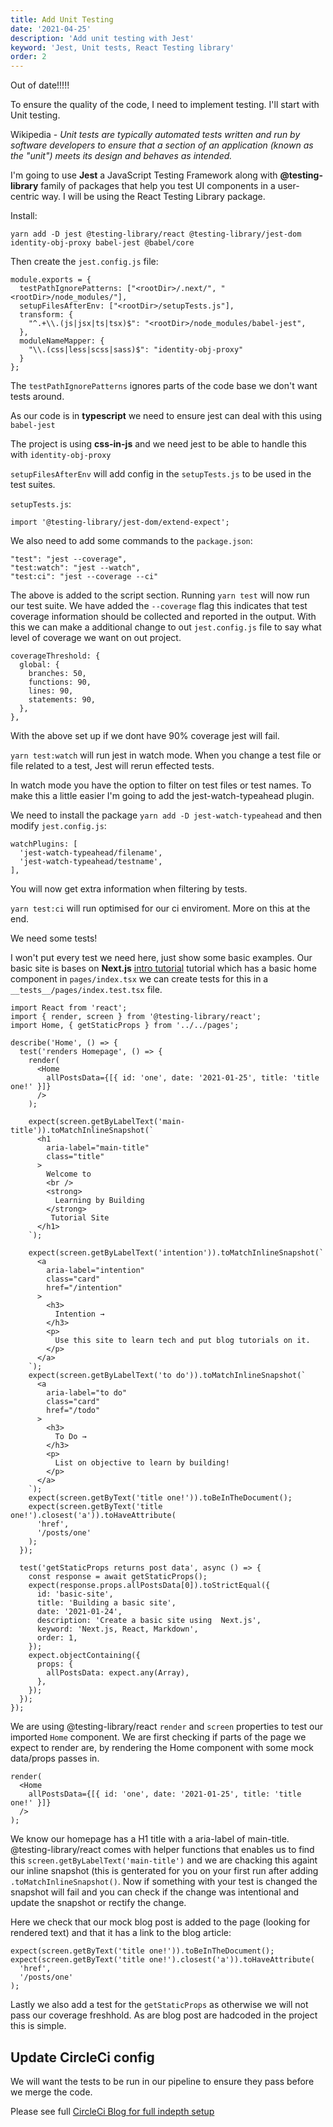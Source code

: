 ```yaml
---
title: Add Unit Testing
date: '2021-04-25'
description: 'Add unit testing with Jest'
keyword: 'Jest, Unit tests, React Testing library'
order: 2
---
```


Out of date!!!!!

To ensure the quality of the code, I need to implement testing. I'll start with Unit testing.

Wikipedia - *Unit tests are typically automated tests written and run by software developers to ensure that a section of an application (known as the "unit") meets its design and behaves as intended.*

I'm going to use **Jest** a JavaScript Testing Framework along with **@testing-library** family of packages that help you test UI components in a user-centric way. I will be using the React Testing Library package.

Install:

`yarn add -D jest @testing-library/react @testing-library/jest-dom identity-obj-proxy babel-jest @babel/core`

Then create the `jest.config.js` file:

```
module.exports = {
  testPathIgnorePatterns: ["<rootDir>/.next/", "<rootDir>/node_modules/"],
  setupFilesAfterEnv: ["<rootDir>/setupTests.js"],
  transform: {
    "^.+\\.(js|jsx|ts|tsx)$": "<rootDir>/node_modules/babel-jest",
  },
  moduleNameMapper: {
    "\\.(css|less|scss|sass)$": "identity-obj-proxy"
  }
};
```

The `testPathIgnorePatterns` ignores parts of the code base we don't want tests around. 

As our code is in **typescript** we need to ensure jest can deal with this using `babel-jest`

The project is using **css-in-js** and we need jest to be able to handle this with `identity-obj-proxy` 

`setupFilesAfterEnv` will add config in the `setupTests.js` to be used in the test suites.

`setupTests.js`:

```
import '@testing-library/jest-dom/extend-expect';
```

We also need to add some commands to the `package.json`:

```
"test": "jest --coverage",
"test:watch": "jest --watch",
"test:ci": "jest --coverage --ci"
```

The above is added to the script section. Running `yarn test` will now run our test suite. We have added the `--coverage` flag this indicates that test coverage information should be collected and reported in the output. With this we can make a additional change to out `jest.config.js` file to say what level of coverage we want on out project. 

```
coverageThreshold: {
  global: {
    branches: 50,
    functions: 90,
    lines: 90,
    statements: 90,
  },
},
```

With the above set up if we dont have 90% coverage jest will fail.

`yarn test:watch` will run jest in watch mode. When you change a test file or file related to a test, Jest will rerun effected tests.

In watch mode you have the option to filter on test files or test names. To make this a little easier I'm going to add the jest-watch-typeahead plugin.

We need to install the package `yarn add -D jest-watch-typeahead` and then modify `jest.config.js`:

```
watchPlugins: [
  'jest-watch-typeahead/filename',
  'jest-watch-typeahead/testname',
],
```

You will now get extra information when filtering by tests.

`yarn test:ci` will run optimised for our ci enviroment. More on this at the end.

We need some tests!

I won't put every test we need here, just show some basic examples. Our basic site is bases on **Next.js** [intro tutorial](https://nextjs.org/learn/basics/create-nextjs-app) tutorial which has a basic home component in `pages/index.tsx` we can create tests for this in a `__tests__/pages/index.test.tsx` file.

```
import React from 'react';
import { render, screen } from '@testing-library/react';
import Home, { getStaticProps } from '../../pages';

describe('Home', () => {
  test('renders Homepage', () => {
    render(
      <Home
        allPostsData={[{ id: 'one', date: '2021-01-25', title: 'title one!' }]}
      />
    );

    expect(screen.getByLabelText('main-title')).toMatchInlineSnapshot(`
      <h1
        aria-label="main-title"
        class="title"
      >
        Welcome to 
        <br />
        <strong>
          Learning by Building
        </strong>
         Tutorial Site
      </h1>
    `);

    expect(screen.getByLabelText('intention')).toMatchInlineSnapshot(`
      <a
        aria-label="intention"
        class="card"
        href="/intention"
      >
        <h3>
          Intention →
        </h3>
        <p>
          Use this site to learn tech and put blog tutorials on it.
        </p>
      </a>
    `);
    expect(screen.getByLabelText('to do')).toMatchInlineSnapshot(`
      <a
        aria-label="to do"
        class="card"
        href="/todo"
      >
        <h3>
          To Do →
        </h3>
        <p>
          List on objective to learn by building!
        </p>
      </a>
    `);
    expect(screen.getByText('title one!')).toBeInTheDocument();
    expect(screen.getByText('title one!').closest('a')).toHaveAttribute(
      'href',
      '/posts/one'
    );
  });

  test('getStaticProps returns post data', async () => {
    const response = await getStaticProps();
    expect(response.props.allPostsData[0]).toStrictEqual({
      id: 'basic-site',
      title: 'Building a basic site',
      date: '2021-01-24',
      description: 'Create a basic site using  Next.js',
      keyword: 'Next.js, React, Markdown',
      order: 1,
    });
    expect.objectContaining({
      props: {
        allPostsData: expect.any(Array),
      },
    });
  });
});
```

We are using @testing-library/react `render` and `screen` properties to test our imported `Home` component. We are first checking if parts of the page we expect to render are, by rendering the Home component with some mock data/props passes in.

```
render(
  <Home
    allPostsData={[{ id: 'one', date: '2021-01-25', title: 'title one!' }]}
  />
);
```

We know our homepage has a H1 title with a aria-label of main-title. @testing-library/react comes with helper functions that enables us to find this `screen.getByLabelText('main-title')` and we are chacking this againt our inline snapshot (this is genterated for you on your first run after adding `.toMatchInlineSnapshot()`. Now if something with your test is changed the snapshot will fail and you can check if the change was intentional and update the snapshot or rectify the change.

Here we check that our mock blog post is added to the page (looking for rendered text) and that it has a link to the blog article:

```
expect(screen.getByText('title one!')).toBeInTheDocument();
expect(screen.getByText('title one!').closest('a')).toHaveAttribute(
  'href',
  '/posts/one'
);
```

Lastly we also add a test for the `getStaticProps` as otherwise we will not pass our coverage freshhold. As are blog post are hadcoded in the project this is simple.

## Update CircleCi config

We will want the tests to be run in our pipeline to ensure they pass before we merge the code.

Please see full [CircleCi Blog for full indepth setup](/posts/circleci-basics/)

